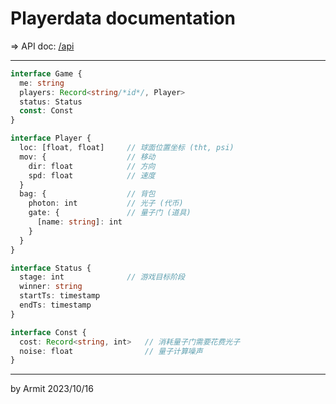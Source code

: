 # Playerdata documentation

=> API doc: [/api](/api)

----

```typescript
interface Game {
  me: string
  players: Record<string/*id*/, Player>
  status: Status
  const: Const
}

interface Player {
  loc: [float, float]     // 球面位置坐标 (tht, psi)
  mov: {                  // 移动
    dir: float            // 方向
    spd: float            // 速度
  }
  bag: {                  // 背包
    photon: int           // 光子 (代币)
    gate: {               // 量子门 (道具)
      [name: string]: int
    }
  }
}

interface Status {
  stage: int              // 游戏目标阶段
  winner: string
  startTs: timestamp
  endTs: timestamp
}

interface Const {
  cost: Record<string, int>   // 消耗量子门需要花费光子
  noise: float                // 量子计算噪声
}
```

----

<p> by Armit <time> 2023/10/16 </time> </p>
